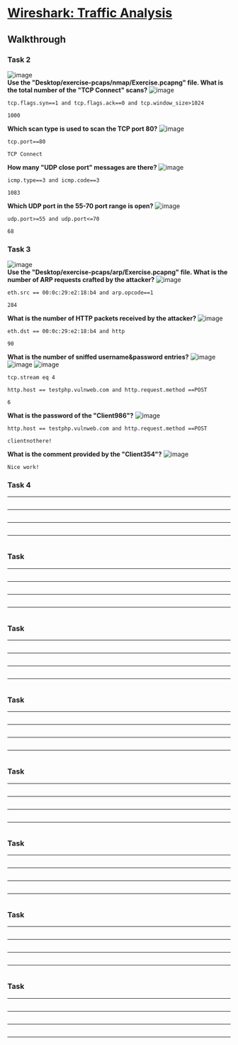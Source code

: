 # [Wireshark: Traffic Analysis](https://tryhackme.com/room/wiresharktrafficanalysis)

## Walkthrough


### Task 2
![image](https://github.com/user-attachments/assets/6a6703c2-6d21-42c2-a3e9-30b152ef325e)
</br>
**Use the "Desktop/exercise-pcaps/nmap/Exercise.pcapng" file.
What is the total number of the "TCP Connect" scans?**
![image](https://github.com/user-attachments/assets/af24ac84-c48b-40f7-9296-cfa03c19cf08)
</br>
```shell
tcp.flags.syn==1 and tcp.flags.ack==0 and tcp.window_size>1024

1000
```
**Which scan type is used to scan the TCP port 80?**
![image](https://github.com/user-attachments/assets/0bbc4a5d-c667-4cbc-9a03-64bf20e0644b)
</br>
```shell
tcp.port==80

TCP Connect
```
**How many "UDP close port" messages are there?**
![image](https://github.com/user-attachments/assets/28353feb-bfa6-4e11-b2a1-3050c4dbaa09)
</br>
```shell
icmp.type==3 and icmp.code==3

1083
```
**Which UDP port in the 55-70 port range is open?**
![image](https://github.com/user-attachments/assets/acf3bed9-70a9-4c88-958d-17daed759517)
</br>
```shell
udp.port>=55 and udp.port<=70

68
```

### Task 3
![image](https://github.com/user-attachments/assets/a0d17be1-0b54-4432-96f3-a22f36baa792)
</br>
**Use the "Desktop/exercise-pcaps/arp/Exercise.pcapng" file.
What is the number of ARP requests crafted by the attacker?**
![image](https://github.com/user-attachments/assets/b1ee56d4-b539-4efa-9e57-fdc333915fe8)
</br>
```shell
eth.src == 00:0c:29:e2:18:b4 and arp.opcode==1

284
```
**What is the number of HTTP packets received by the attacker?**
![image](https://github.com/user-attachments/assets/1765279a-66b6-4e2b-8943-d2602f299388)
</br>
```shell
eth.dst == 00:0c:29:e2:18:b4 and http

90
```
**What is the number of sniffed username&password entries?**
![image](https://github.com/user-attachments/assets/2fc3d492-a89b-4b8a-a574-2e82741461db)
![image](https://github.com/user-attachments/assets/656307ef-c1fa-4092-b862-ff3cbf8492a4)
![image](https://github.com/user-attachments/assets/d2aa6403-2b43-4e35-be31-8bb0bb89eae8)
</br>
```shell
tcp.stream eq 4

http.host == testphp.vulnweb.com and http.request.method ==POST

6
```
**What is the password of the "Client986"?**
![image](https://github.com/user-attachments/assets/d75f98e2-b6b9-40c6-a277-21b2cfab0334)

```shell
http.host == testphp.vulnweb.com and http.request.method ==POST

clientnothere!
```
**What is the comment provided by the "Client354"?**
![image](https://github.com/user-attachments/assets/a5ae15ff-7d60-407c-8e24-4d6d26a3e43f)
</br>
```shell
Nice work!
```

### Task 4

****
```shell

```
****
```shell

```
****
```shell

```
****
```shell

```


### Task 

****
```shell

```
****
```shell

```
****
```shell

```
****
```shell

```


### Task 

****
```shell

```
****
```shell

```
****
```shell

```
****
```shell

```


### Task 

****
```shell

```
****
```shell

```
****
```shell

```
****
```shell

```


### Task 

****
```shell

```
****
```shell

```
****
```shell

```
****
```shell

```


### Task 

****
```shell

```
****
```shell

```
****
```shell

```
****
```shell

```


### Task 
****
```shell

```
****
```shell

```
****
```shell

```
****
```shell

```


### Task 
****
```shell

```
****
```shell

```
****
```shell

```
****
```shell

```

